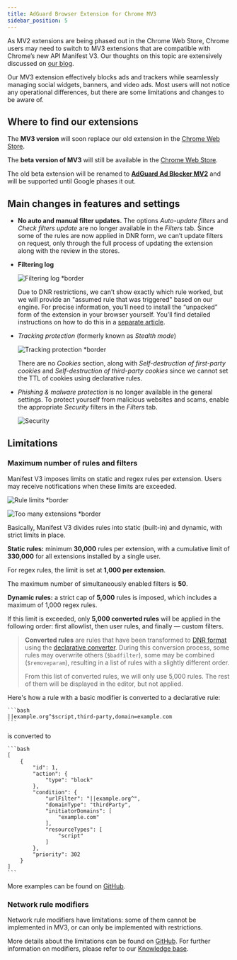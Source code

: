 ```yaml
---
title: AdGuard Browser Extension for Chrome MV3
sidebar_position: 5
---
```


As MV2 extensions are being phased out in the Chrome Web Store, Chrome users may need to switch to MV3 extensions that are compatible with Chrome’s new API Manifest V3. Our thoughts on this topic are extensively discussed on [our blog](https://adguard.com/en/blog/tag/manifest-v3.html).

Our MV3 extension effectively blocks ads and trackers while seamlessly managing social widgets, banners, and video ads. Most users will not notice any operational differences, but there are some limitations and changes to be aware of.

## Where to find our extensions

The **MV3 version** will soon replace our old extension in the [Chrome Web Store](https://chromewebstore.google.com/detail/adguard-adblocker/bgnkhhnnamicmpeenaelnjfhikgbkllg).

The **beta version of MV3** will still be available in the [Chrome Web Store](https://chromewebstore.google.com/detail/adguard-adblocker-mv3-exp/apjcbfpjihpedihablmalmbbhjpklbdf).

The old beta extension will be renamed to [**AdGuard Ad Blocker MV2**](https://chromewebstore.google.com/detail/adguard-adblocker-beta/gfggjaccafhcbfogfkogggoepomehbjl) and will be supported until Google phases it out.

## Main changes in features and settings

- **No auto and manual filter updates.** The options *Auto-update filters* and *Check filters update* are no longer available in the *Filters* tab. Since some of the rules are now applied in DNR form, we can’t update filters on request, only through the full process of updating the extension along with the review in the stores.

- **Filtering log**

    ![Filtering log *border](https://cdn.adtidy.org/content/blog/mv3/new/log.png)

    Due to DNR restrictions, we can’t show exactly which rule worked, but we will provide an "assumed rule that was triggered" based on our engine. For precise information, you’ll need to install the “unpacked” form of the extension in your browser yourself. You’ll find detailed instructions on how to do this in a [separate article](/adguard-browser-extension/solving-problems/debug-rules).

- *Tracking protection* (formerly known as *Stealth mode*)

    ![Tracking protection *border](https://cdn.adtidy.org/content/blog/mv3/new/tracking_screen.png)

    There are no *Cookies* section, along with *Self-destruction of first-party cookies* and *Self-destruction of third-party cookies* since we cannot set the TTL of cookies using declarative rules.

- *Phishing & malware protection* is no longer available in the general settings. To protect yourself from malicious websites and scams, enable the appropriate *Security* filters in the *Filters* tab.

    ![Security](https://cdn.adtidy.org/content/blog/mv3/new/security.png)

## Limitations

### Maximum number of rules and filters

Manifest V3 imposes limits on static and regex rules per extension. Users may receive notifications when these limits are exceeded.

![Rule limits *border](https://cdn.adtidy.org/content/blog/new/rulelimits.png)

![Too many extensions *border](https://cdn.adtidy.org/content/blog/new/other_extension.png)

Basically, Manifest V3 divides rules into static (built-in) and dynamic, with strict limits in place.

**Static rules:** minimum **30,000** rules per extension, with a cumulative limit of **330,000** for all extensions installed by a single user.

For regex rules, the limit is set at **1,000 per extension**.

The maximum number of simultaneously enabled filters is **50**.

**Dynamic rules:** a strict cap of **5,000** rules is imposed, which includes a maximum of 1,000 regex rules.

If this limit is exceeded, only **5,000 converted rules** will be applied in the following order: first allowlist, then user rules, and finally — custom filters.

> **Converted rules** are rules that have been transformed
> to [DNR format] using the [declarative converter][github-declarative-converter].
> During this conversion process, some rules may overwrite others (`$badfilter`), some may be combined (`$removeparam`),
> resulting in a list of rules with a slightly different order.
>
> From this list of converted rules, we will only use 5,000 rules. The rest of them will be displayed in the editor, but not applied.

Here's how a rule with a basic modifier is converted to a declarative rule:

    ```bash
    ||example.org^$script,third-party,domain=example.com
    ```

is converted to

    ```bash
    [
        {
            "id": 1,
            "action": {
                "type": "block"
            },
            "condition": {
                "urlFilter": "||example.org^",
                "domainType": "thirdParty",
                "initiatorDomains": [
                    "example.com"
                ],
                "resourceTypes": [
                    "script"
                ]
            },
            "priority": 302
        }
    ]
    ```

More examples can be found on [GitHub][github-declarative-converter-examples].

### Network rule modifiers

Network rule modifiers have limitations: some of them cannot be implemented in MV3, or can only be implemented with restrictions.

More details about the limitations can be found on [GitHub][github-declarative-converter].
For further information on modifiers, please refer to our [Knowledge base](/general/ad-filtering/create-own-filters).

[DNR format]: https://developer.chrome.com/docs/extensions/reference/api/declarativeNetRequest#build-rules
<!-- TODO: update the following urls after the release/v3.1 branch is merged -->
[github-declarative-converter]: (https://github.com/AdguardTeam/tsurlfilter/tree/release/v3.1/packages/tsurlfilter/src/rules/declarative-converter)
[github-declarative-converter-examples]: (https://github.com/AdguardTeam/tsurlfilter/tree/release/v3.1/packages/tsurlfilter/src/rules/declarative-converter#basic-examples)
